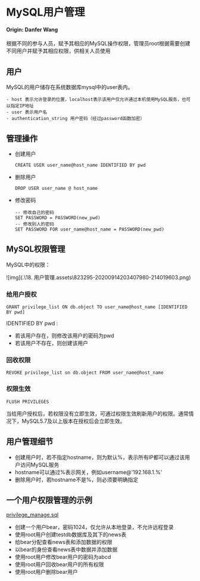 # MySQL用户管理

#### **Origin: Danfer Wang**

根据不同的参与人员，赋予其相应的MySQL操作权限，管理员root根据需要创建不同用户并赋予其相应权限，供相关人员使用

## 用户

MySQL的用户储存在系统数据库mysql中的user表内。

	- host 表示允许登录的位置，localhost表示该用户仅允许通过本机使用MySQL服务，也可以指定IP地址
	- user 表示用户名
	- authentication_string 用户密码（经过password函数加密）

## 管理操作

- 创建用户

  ```mysql
  CREATE USER user_name@host_name IDENTIFIED BY pwd
  ```

- 删除用户

  ```mysql
  DROP USER user_name @ host_name
  ```

- 修改密码

  ```mysql
  -- 修改自己的密码
  SET PASSWORD = PASSWORD(new_pwd)
  -- 修改别人的密码
  SET PASSWORD FOR user_name@host_name = PASSWORD(new_pwd)
  ```

## MySQL权限管理

MySQL中的权限：

![img](.\18. 用户管理.assets\823295-20200914203407980-214019603.png)

### 给用户授权

```mysql
GRANT privilege_list ON db.object TO user_name@host_name [IDENTIFIED BY pwd]
```

IDENTIFIED BY pwd :

- 若该用户存在，则修改该用户的密码为pwd
- 若该用户不存在，则创建该用户

### 回收权限

```mysql
REVOKE privilege_list on db.object FROM user_name@host_name
```

### 权限生效

```mysql
FLUSH PRIVILEGES
```

当给用户授权后，若权限没有立即生效，可通过权限生效刷新用户的权限。通常情况下，MySQL5.7及以上版本在授权后会立即生效。

## 用户管理细节

- 创建用户时，若不指定hostname，则为默认%，表示所有IP都可以通过该用户访问MySQL服务
- hostname可以通过%表示网关，例如username@'192.168.1.%'
- 删除用户时，若hostname不是%，则必须要明确指定

## 一个用户权限管理的示例

[privilege_manage.sql](./privilege_manage.sql)

- 创建一个用户bear，密码1024，仅允许从本地登录，不允许远程登录
- 使用root用户创建testdb数据库及其下的news表
- 给bear分配查看news表和添加数据的权限
- 以bear的身份查看news表中数据并添加数据
- 使用root用户修改bear用户的密码为abcd
- 使用root用户回收bear用户的所有权限
- 使用root用户删除bear用户

